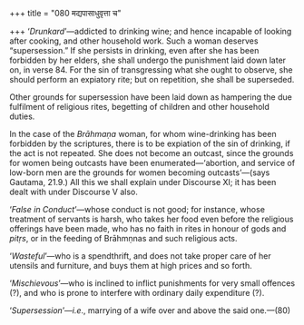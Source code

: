+++
title = "080 मद्यपासाधुवृत्ता च"

+++
‘*Drunkard*’—addicted to drinking wine; and hence incapable of looking
after cooking, and other household work. Such a woman deserves
“supersession.” If she persists in drinking, even after she has been
forbidden by her elders, she shall undergo the punishment laid down
later on, in verse 84. For the sin of transgressing what she ought to
observe, she should perform an expiatory rite; but on repetition, she
shall be superseded.

Other grounds for supersession have been laid down as hampering the due
fulfilment of religious rites, begetting of children and other household
duties.

In the case of the *Brāhmaṇa* woman, for whom wine-drinking has been
forbidden by the scriptures, there is to be expiation of the sin of
drinking, if the act is not repeated. She does not become an outcast,
since the grounds for women being outcasts have been
enumerated—‘abortion, and service of low-born men are the grounds for
women becoming outcasts’—(says Gautama, 21.9.) All this we shall explain
under Discourse XI; it has been dealt with under Discourse V also.

‘*False in Conduct*’—whose conduct is not good; for instance, whose
treatment of servants is harsh, who takes her food even before the
religious offerings have been made, who has no faith in rites in honour
of gods and *pitṛs*, or in the feeding of Brāhmṇnas and such religious
acts.

‘*Wasteful*’—who is a spendthrift, and does not take proper care of her
utensils and furniture, and buys them at high prices and so forth.

‘*Mischievous*’—who is inclined to inflict punishments for very small
offences (?), and who is prone to interfere with ordinary daily
expenditure (?).

‘*Supersession*’—*i.e*., marrying of a wife over and above the said
one.—(80)


